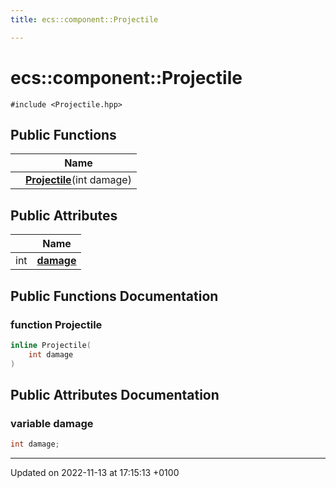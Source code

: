 ```yaml
---
title: ecs::component::Projectile

---
```


# ecs::component::Projectile






`#include <Projectile.hpp>`

## Public Functions

|                | Name           |
| -------------- | -------------- |
| | **[Projectile](Classes/structecs_1_1component_1_1_projectile.md#function-projectile)**(int damage) |

## Public Attributes

|                | Name           |
| -------------- | -------------- |
| int | **[damage](Classes/structecs_1_1component_1_1_projectile.md#variable-damage)**  |

## Public Functions Documentation

### function Projectile

```cpp
inline Projectile(
    int damage
)
```


## Public Attributes Documentation

### variable damage

```cpp
int damage;
```


-------------------------------

Updated on 2022-11-13 at 17:15:13 +0100